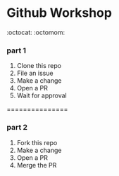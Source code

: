 # Github Workshop
:octocat: :octomom:

### part 1
1. Clone this repo
2. File an issue
3. Make a change
4. Open a PR
5. Wait for approval

===============

### part 2
1. Fork this repo
2. Make a change
3. Open a PR
4. Merge the PR
